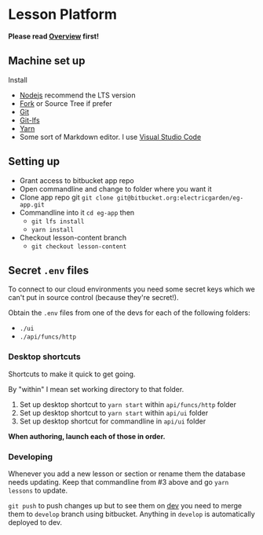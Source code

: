# Lesson Platform

**Please read [Overview](./Overview.md) first!**

## Machine set up

Install

-   [Nodejs](https://nodejs.org/en/) recommend the LTS version
-   [Fork](https://fork.dev) or Source Tree if prefer
-   [Git](https://git-scm.com)
-   [Git-lfs](https://git-lfs.github.com)
-   [Yarn](https://yarnpkg.com/en/)
-   Some sort of Markdown editor. I use [Visual Studio Code](https://code.visualstudio.com)

## Setting up

-   Grant access to bitbucket app repo
-   Open commandline and change to folder where you want it
-   Clone app repo git `git clone git@bitbucket.org:electricgarden/eg-app.git`
-   Commandline into it `cd eg-app` then
    -   `git lfs install`
    -   `yarn install`
-   Checkout lesson-content branch
    -   `git checkout lesson-content`

## Secret `.env` files

To connect to our cloud environments you need some secret keys
which we can't put in source control (because they're secret!).

Obtain the `.env` files from one of the devs for each of the following folders:

-   `./ui`
-   `./api/funcs/http`

### Desktop shortcuts

Shortcuts to make it quick to get going.

By "within" I mean set working directory to that folder.

1. Set up desktop shortcut to `yarn start` within `api/funcs/http` folder
2. Set up desktop shortcut to `yarn start` within `api/ui` folder
3. Set up desktop shortcut for commandline in `api/ui` folder

**When authoring, launch each of those in order.**

### Developing

Whenever you add a new lesson or section or rename them the database needs updating.
Keep that commandline from #3 above and go `yarn lessons` to update.

`git push` to push changes up but to see them on [dev](https://developmentapp.myelectricgarden.nz)
you need to merge them to `develop` branch using bitbucket. Anything in `develop` is automatically
deployed to dev.
